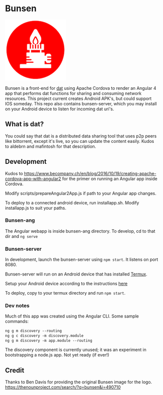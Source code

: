 # Bunsen

![bunsen logo](bunsen-logo.png)

Bunsen is a front-end for [dat](https://datproject.org/) using Apache Cordova to render an Angular 4 app that performs dat functions for sharing and consuming network resources. This project current creates Android APK's, but could support IOS someday. 
This repo also contains bunsen-server, which you may install on your Android device to listen for incoming dat uri's.

## What is dat?

You could say that dat is a distributed data sharing tool that uses p2p peers like bittorrent, except it's live, so you can update the content easily. Kudos to aldebrn and mafintosh for that description.

## Development

Kudos to https://www.becompany.ch/en/blog/2016/10/19/creating-apache-cordova-app-with-angular2 for the primer on running an Angular app inside Cordova.

Modify scripts/prepareAngular2App.js if path to your Angular app changes.

To deploy to a connected android device, run installapp.sh.  Modify installapp.js to suit your paths.

### Bunsen-ang

The Angular webapp is inside bunsen-ang directory. To develop, cd to that dir and `ng serve`

### Bunsen-server

In development, launch the bunsen-server using `npm start`. It listens on port 8080.

Bunsen-server will run on an Android device that has installed [Termux](https://termux.com).

Setup your Android device according to the instructions [here](https://medium.freecodecamp.org/building-a-node-js-application-on-android-part-1-termux-vim-and-node-js-dfa90c28958f)

To deploy, copy to your termux directory and run `npm start`.

### Dev notes

Much of this app was created using the Angular CLI. Some sample commands:

````
ng g m discovery --routing
ng g c discovery -m discovery.module
ng g m discovery -m app.module --routing

````

The discovery component is currently unused; it was an experiment in bootstrapping a node.js app.
Not yet ready (if ever!)

## Credit
Thanks to Ben Davis for providing the original Bunsen image for the logo. https://thenounproject.com/search/?q=bunsen&i=490710

